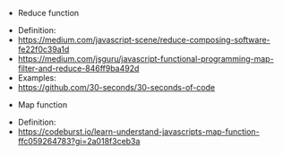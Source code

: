 * Reduce function
- Definition:
- https://medium.com/javascript-scene/reduce-composing-software-fe22f0c39a1d
- https://medium.com/jsguru/javascript-functional-programming-map-filter-and-reduce-846ff9ba492d
- Examples:
- https://github.com/30-seconds/30-seconds-of-code

* Map function
- Definition:
- https://codeburst.io/learn-understand-javascripts-map-function-ffc059264783?gi=2a018f3ceb3a